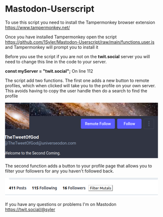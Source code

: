 # Mastodon-Userscript

To use this script you need to install the Tampermonkey browser extension https://www.tampermonkey.net/

Once you have installed Tampermonkey open the script https://github.com/1Syler/Mastodon-Userscript/raw/main/functions.user.js
and Tampermonkey will prompt you to install it

Before you use the script if you are not on the **twit.social** server you will need to change this line in the code to your server.

**const myServer = "twit.social";** On line 112

The script add two functions. The first one adds a new button to remote profiles, which when clicked will take you to the profile on your own server. This avoids having to copy the user handle then do a search to find the profile

![alt text](https://github.com/1Syler/Mastodon-Userscript/blob/main/newBtn.png)

The second function adds a button to your profile page that allows you to filter your followers for any you haven't followed back.

![alt text](https://github.com/1Syler/Mastodon-Userscript/blob/main/newBtn2.png)


If you have any questions or problems I'm on Mastodon https://twit.social/@syler
